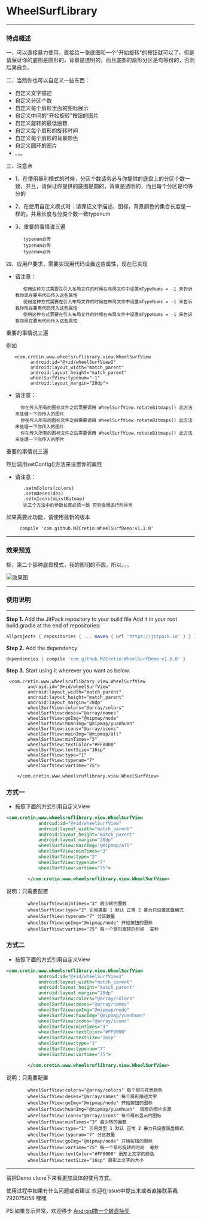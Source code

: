 # WheelSurfLibrary

-------------------

### 特点概述

一、可以直接暴力使用，直接给一张底图和一个"开始旋转"的按钮就可以了，但是请保证你的底图是圆形的，背景是透明的，而且底图的扇形分区是均等份的，否则后果自负。

二、当然你也可以自定义一些东西：

   + 自定义文字描述
   + 自定义分区个数
   + 自定义每个扇形里面的图标展示
   + 自定义中间的"开始旋转"按钮的图片
   + 自定义旋转的最低圈数
   + 自定义每个扇形的旋转时间
   + 自定义每个扇形的背景颜色
   + 自定义圆环的图片
   + 。。。

三、注意点
   + 1、在使用暴利模式的时候，分区个数请务必与你提供的底盘上的分区个数一致，并且，请保证你提供的底图是圆的，背景是透明的，而且每个分区是均等分的
   + 2、在使用自定义模式时：请保证文字描述，图标，背景颜色的集合长度是一样的，并且长度与分类个数一致typenum
   + 3、重要的事情说三遍

            typenum必传
            typenum必传
            typenum必传
            
四、应用户要求，需要实现用代码设置这些属性，现在已实现

   + 请注意：
            
            使用这种方式需要在引入布局文件的时候在布局文件中设置mTypeNums = -1 来告诉我你现在要用代码传入这些属性
            使用这种方式需要在引入布局文件的时候在布局文件中设置mTypeNums = -1 来告诉我你现在要用代码传入这些属性
            使用这种方式需要在引入布局文件的时候在布局文件中设置mTypeNums = -1 来告诉我你现在要用代码传入这些属性
    
   重要的事情说三遍
    
   例如
       
       <com.cretin.www.wheelsruflibrary.view.WheelSurfView
             android:id="@+id/wheelSurfView2"
             android:layout_width="match_parent"
             android:layout_height="match_parent"
             wheelSurfView:typenum="-1"
             android:layout_margin="20dp">
                  
   + 请注意：
   
           你在传入所有的图标文件之后需要调用 WheelSurfView.rotateBitmaps() 此方法来处理一下你传入的图片
           你在传入所有的图标文件之后需要调用 WheelSurfView.rotateBitmaps() 此方法来处理一下你传入的图片
           你在传入所有的图标文件之后需要调用 WheelSurfView.rotateBitmaps() 此方法来处理一下你传入的图片
   
   重要的事情说三遍
   
   然后调用setConfig()方法来设置你的属性
   
   + 请注意：
   
            .setmColors(colors)
            .setmDeses(des)
            .setmIcons(mListBitmap)
            这三个方法中的参数长度必须一致 否则会报运行时异常
   
   如果需要此功能，请使用最新的版本
   ```
        compile 'com.github.MZCretin:WheelSurfDemo:v1.1.0'
   ```
   
-------------------

### 效果预览

额，第二个那种底盘模式，我的图切的不圆，所以。。。

![效果图](https://github.com/MZCretin/WheelSurfDemo/blob/master/pic/ezgif.com-video-to-gif-3.gif)

-------------------

### 使用说明


-------------------

**Step 1.** Add the JitPack repository to your build file Add it in your root build.gradle at the end of repositories:
```gradle
allprojects { repositories { ... maven { url 'https://jitpack.io' } } }
```

**Step 2.** Add the dependency
```gradle
dependencies { compile 'com.github.MZCretin:WheelSurfDemo:v1.0.0' }
```

**Step 3.** Start using it wherever you want as below.

```
 <com.cretin.www.wheelsruflibrary.view.WheelSurfView
        android:id="@+id/wheelSurfView"
        android:layout_width="match_parent"
        android:layout_height="match_parent"
        android:layout_margin="20dp"
        wheelSurfView:colors="@array/colors"
        wheelSurfView:deses="@array/names"
        wheelSurfView:goImg="@mipmap/node"
        wheelSurfView:huanImg="@mipmap/yuanhuan"
        wheelSurfView:icons="@array/icons"
        wheelSurfView:mainImg="@mipmap/all"
        wheelSurfView:minTimes="3"
        wheelSurfView:textColor="#FF0000"
        wheelSurfView:textSize="16sp"
        wheelSurfView:type="1"
        wheelSurfView:typenum="7"
        wheelSurfView:vartime="75">

    </com.cretin.www.wheelsruflibrary.view.WheelSurfView>
```

### 方式一

+ 按照下面的方式引用自定义View

```xml
<com.cretin.www.wheelsruflibrary.view.WheelSurfView
            android:id="@+id/wheelSurfView"
            android:layout_width="match_parent"
            android:layout_height="match_parent"
            android:layout_margin="20dp"
            wheelSurfView:mainImg="@mipmap/all"
            wheelSurfView:minTimes="3"
            wheelSurfView:type="2"
            wheelSurfView:typenum="7"
            wheelSurfView:vartime="75">

        </com.cretin.www.wheelsruflibrary.view.WheelSurfView>
```

说明：只需要配置

            wheelSurfView:minTimes="3" 最少转的圈数
            wheelSurfView:type="2" 引用类型 1 默认 正常 2 暴力只设置底盘模式
            wheelSurfView:typenum="7" 分区数量
            wheelSurfView:goImg="@mipmap/node" 开始按钮的图标
            wheelSurfView:vartime="75" 每一个扇形旋转的时间  毫秒


### 方式二

+ 按照下面的方式引用自定义View

```xml
<com.cretin.www.wheelsruflibrary.view.WheelSurfView
            android:id="@+id/wheelSurfView1"
            android:layout_width="match_parent"
            android:layout_height="match_parent"
            android:layout_margin="20dp"
            wheelSurfView:colors="@array/colors"
            wheelSurfView:deses="@array/names"
            wheelSurfView:goImg="@mipmap/node"
            wheelSurfView:huanImg="@mipmap/yuanhuan"
            wheelSurfView:icons="@array/icons"
            wheelSurfView:minTimes="3"
            wheelSurfView:textColor="#FF0000"
            wheelSurfView:textSize="16sp"
            wheelSurfView:type="1"
            wheelSurfView:typenum="7"
            wheelSurfView:vartime="75">

        </com.cretin.www.wheelsruflibrary.view.WheelSurfView>
```

说明：只需要配置

            wheelSurfView:colors="@array/colors" 每个扇形背景颜色
            wheelSurfView:deses="@array/names" 每个扇形描述文字
            wheelSurfView:goImg="@mipmap/node" 开始按钮的图标
            wheelSurfView:huanImg="@mipmap/yuanhuan"  圆盘的图片资源
            wheelSurfView:icons="@array/icons" 每个扇形显示的图标
            wheelSurfView:minTimes="3" 最少转的圈数
            wheelSurfView:type="1" 引用类型 1 默认 正常 2 暴力只设置底盘模式
            wheelSurfView:typenum="7" 分区数量
            wheelSurfView:goImg="@mipmap/node" 开始按钮的图标
            wheelSurfView:vartime="75" 每一个扇形旋转的时间  毫秒
            wheelSurfView:textColor="#FF0000" 扇形上文字的颜色
            wheelSurfView:textSize="16sp" 扇形上文字的大小

----------------------------

请把Demo clone下来看更加具体的使用方式。

使用过程中如果有什么问题或者建议 欢迎在issue中提出来或者直接联系我 792075058 嘿嘿

PS:如果显示异常，欢迎移步 [Android撸一个转盘抽奖](http://blog.csdn.net/u010998327/article/details/78920351)
